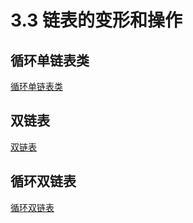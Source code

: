 # 3.3 链表的变形和操作

## 循环单链表类

[循环单链表类](LCList.py)

## 双链表

[双链表](DLList.py)

## 循环双链表

[循环双链表](DCList.py)